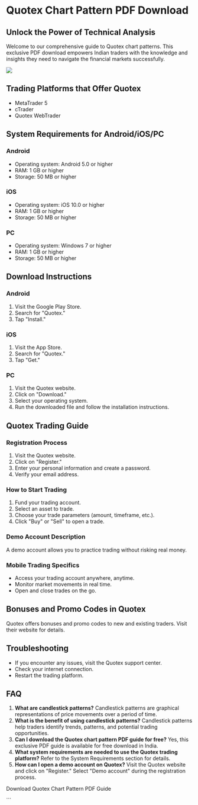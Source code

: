 # Quotex Chart Pattern PDF Download

## Unlock the Power of Technical Analysis

Welcome to our comprehensive guide to Quotex chart patterns. This
exclusive PDF download empowers Indian traders with the knowledge and
insights they need to navigate the financial markets successfully.

[![](https://static.quotex.io/files/4_en/300_250.jpg)](https://traff.sbs/brokerqxlid)

## Trading Platforms that Offer Quotex

-   MetaTrader 5
-   cTrader
-   Quotex WebTrader

## System Requirements for Android/iOS/PC

### Android

-   Operating system: Android 5.0 or higher
-   RAM: 1 GB or higher
-   Storage: 50 MB or higher

### iOS

-   Operating system: iOS 10.0 or higher
-   RAM: 1 GB or higher
-   Storage: 50 MB or higher

### PC

-   Operating system: Windows 7 or higher
-   RAM: 1 GB or higher
-   Storage: 50 MB or higher

## Download Instructions

### Android

1.  Visit the Google Play Store.
2.  Search for "Quotex."
3.  Tap "Install."

### iOS

1.  Visit the App Store.
2.  Search for "Quotex."
3.  Tap "Get."

### PC

1.  Visit the Quotex website.
2.  Click on "Download."
3.  Select your operating system.
4.  Run the downloaded file and follow the installation instructions.

## Quotex Trading Guide

### Registration Process

1.  Visit the Quotex website.
2.  Click on "Register."
3.  Enter your personal information and create a password.
4.  Verify your email address.

### How to Start Trading

1.  Fund your trading account.
2.  Select an asset to trade.
3.  Choose your trade parameters (amount, timeframe, etc.).
4.  Click "Buy" or "Sell" to open a trade.

### Demo Account Description

A demo account allows you to practice trading without risking real
money.

### Mobile Trading Specifics

-   Access your trading account anywhere, anytime.
-   Monitor market movements in real time.
-   Open and close trades on the go.

## Bonuses and Promo Codes in Quotex

Quotex offers bonuses and promo codes to new and existing traders. Visit
their website for details.

## Troubleshooting

-   If you encounter any issues, visit the Quotex support center.
-   Check your internet connection.
-   Restart the trading platform.

## FAQ

1.  **What are candlestick patterns?** Candlestick patterns are
    graphical representations of price movements over a period of time.
2.  **What is the benefit of using candlestick patterns?** Candlestick
    patterns help traders identify trends, patterns, and potential
    trading opportunities.
3.  **Can I download the Quotex chart pattern PDF guide for free?** Yes,
    this exclusive PDF guide is available for free download in India.
4.  **What system requirements are needed to use the Quotex trading
    platform?** Refer to the System Requirements section for details.
5.  **How can I open a demo account on Quotex?** Visit the Quotex
    website and click on "Register." Select "Demo account"
    during the registration process.

Download Quotex Chart Pattern PDF Guide

\`\`\`

